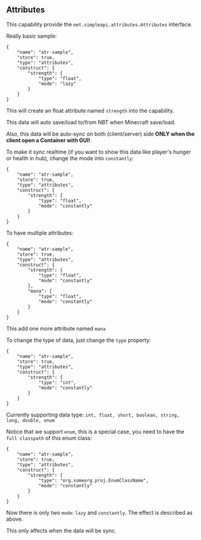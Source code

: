 ## Attributes

This capability provide the `net.simpleapi.attributes.Attributes` interface.

Really basic sample:

    {
        "name": "atr-sample",
        "store": true,
        "type": "attributes",
        "construct": {
            "strength": {
                "type": "float",
                "mode": "lazy"
            }
        }
    }

This will create an float attribute named `strength` into the capability.

This data will auto save/load to/from NBT when Minecraft save/load.

Also, this data will be auto-sync on both (client/server) side **ONLY when the client open a Container with GUI!**.

To make it sync realtime (if you want to show this data like player's hunger or health in hub), change the mode into `constantly`: 

    {
        "name": "atr-sample",
        "store": true,
        "type": "attributes",
        "construct": {
            "strength": {
                "type": "float",
                "mode": "constantly"
            }
        }
    }

To have multiple attributes:

    {
        "name": "atr-sample",
        "store": true,
        "type": "attributes",
        "construct": {
            "strength": {
                "type": "float",
                "mode": "constantly"
            },
            "mana": {
                "type": "float",
                "mode": "constantly"
            }
        }
    }

This add one more attribute named `mana`

To change the type of data, just change the `type` property:

    {
        "name": "atr-sample",
        "store": true,
        "type": "attributes",
        "construct": {
            "strength": {
                "type": "int",
                "mode": "constantly"
            }
        }
    }

Currently supporting data type: `int, float, short, boolean, string, long, double, enum`

Notice that we support `enum`, this is a special case, you need to have the `full classpath` of this enum class:

    {
        "name": "atr-sample",
        "store": true,
        "type": "attributes",
        "construct": {
            "strength": {
                "type": "org.someorg.proj.EnumClassName",
                "mode": "constantly"
            }
        }
    }

Now there is only two `mode`: `lazy` and `constantly`. The effect is described as above.

This only affects when the data will be sync.